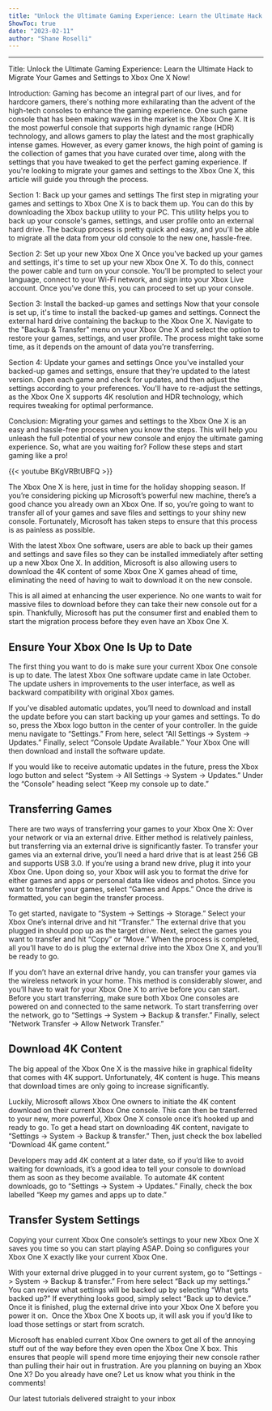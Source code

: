 ```yaml
---
title: "Unlock the Ultimate Gaming Experience: Learn the Ultimate Hack to Migrate Your Games and Settings to Xbox One X Now!"
ShowToc: true 
date: "2023-02-11"
author: "Shane Roselli"
---
```

*****
Title: Unlock the Ultimate Gaming Experience: Learn the Ultimate Hack to Migrate Your Games and Settings to Xbox One X Now!

Introduction:
Gaming has become an integral part of our lives, and for hardcore gamers, there's nothing more exhilarating than the advent of the high-tech consoles to enhance the gaming experience. One such game console that has been making waves in the market is the Xbox One X. It is the most powerful console that supports high dynamic range (HDR) technology, and allows gamers to play the latest and the most graphically intense games. However, as every gamer knows, the high point of gaming is the collection of games that you have curated over time, along with the settings that you have tweaked to get the perfect gaming experience. If you're looking to migrate your games and settings to the Xbox One X, this article will guide you through the process.

Section 1: Back up your games and settings
The first step in migrating your games and settings to Xbox One X is to back them up. You can do this by downloading the Xbox backup utility to your PC. This utility helps you to back up your console's games, settings, and user profile onto an external hard drive. The backup process is pretty quick and easy, and you'll be able to migrate all the data from your old console to the new one, hassle-free.

Section 2: Set up your new Xbox One X
Once you've backed up your games and settings, it's time to set up your new Xbox One X. To do this, connect the power cable and turn on your console. You'll be prompted to select your language, connect to your Wi-Fi network, and sign into your Xbox Live account. Once you've done this, you can proceed to set up your console.

Section 3: Install the backed-up games and settings
Now that your console is set up, it's time to install the backed-up games and settings. Connect the external hard drive containing the backup to the Xbox One X. Navigate to the "Backup & Transfer" menu on your Xbox One X and select the option to restore your games, settings, and user profile. The process might take some time, as it depends on the amount of data you're transferring.

Section 4: Update your games and settings
Once you've installed your backed-up games and settings, ensure that they're updated to the latest version. Open each game and check for updates, and then adjust the settings according to your preferences. You'll have to re-adjust the settings, as the Xbox One X supports 4K resolution and HDR technology, which requires tweaking for optimal performance.

Conclusion: 
Migrating your games and settings to the Xbox One X is an easy and hassle-free process when you know the steps. This will help you unleash the full potential of your new console and enjoy the ultimate gaming experience. So, what are you waiting for? Follow these steps and start gaming like a pro!

{{< youtube BKgVRBtUBFQ >}} 



The Xbox One X is here, just in time for the holiday shopping season. If you’re considering picking up Microsoft’s powerful new machine, there’s a good chance you already own an Xbox One. If so, you’re going to want to transfer all of your games and save files and settings to your shiny new console. Fortunately, Microsoft has taken steps to ensure that this process is as painless as possible.
 

 
With the latest Xbox One software, users are able to back up their games and settings and save files so they can be installed immediately after setting up a new Xbox One X. In addition, Microsoft is also allowing users to download the 4K content of some Xbox One X games ahead of time, eliminating the need of having to wait to download it on the new console.
 
This is all aimed at enhancing the user experience. No one wants to wait for massive files to download before they can take their new console out for a spin. Thankfully, Microsoft has put the consumer first and enabled them to start the migration process before they even have an Xbox One X.
 
## Ensure Your Xbox One Is Up to Date
 
The first thing you want to do is make sure your current Xbox One console is up to date. The latest Xbox One software update came in late October. The update ushers in improvements to the user interface, as well as backward compatibility with original Xbox games.
 
If you’ve disabled automatic updates, you’ll need to download and install the update before you can start backing up your games and settings. To do so, press the Xbox logo button in the center of your controller. In the guide menu navigate to “Settings.” From here, select “All Settings -> System -> Updates.” Finally, select “Console Update Available.” Your Xbox One will then download and install the software update.
 
If you would like to receive automatic updates in the future, press the Xbox logo button and select “System -> All Settings -> System -> Updates.” Under the “Console” heading select “Keep my console up to date.”
 
## Transferring Games
 
There are two ways of transferring your games to your Xbox One X: Over your network or via an external drive. Either method is relatively painless, but transferring via an external drive is significantly faster. To transfer your games via an external drive, you’ll need a hard drive that is at least 256 GB and supports USB 3.0. If you’re using a brand new drive, plug it into your Xbox One. Upon doing so, your Xbox will ask you to format the drive for either games and apps or personal data like videos and photos. Since you want to transfer your games, select “Games and Apps.” Once the drive is formatted, you can begin the transfer process.
 
To get started, navigate to “System -> Settings -> Storage.” Select your Xbox One’s internal drive and hit “Transfer.” The external drive that you plugged in should pop up as the target drive. Next, select the games you want to transfer and hit “Copy” or “Move.” When the process is completed, all you’ll have to do is plug the external drive into the Xbox One X, and you’ll be ready to go.
 
If you don’t have an external drive handy, you can transfer your games via the wireless network in your home. This method is considerably slower, and you’ll have to wait for your Xbox One X to arrive before you can start. Before you start transferring, make sure both Xbox One consoles are powered on and connected to the same network. To start transferring over the network, go to “Settings -> System -> Backup & transfer.” Finally, select “Network Transfer -> Allow Network Transfer.”
 
## Download 4K Content
 
The big appeal of the Xbox One X is the massive hike in graphical fidelity that comes with 4K support. Unfortunately, 4K content is huge. This means that download times are only going to increase significantly.
 
Luckily, Microsoft allows Xbox One owners to initiate the 4K content download on their current Xbox One console. This can then be transferred to your new, more powerful, Xbox One X console once it’s hooked up and ready to go. To get a head start on downloading 4K content, navigate to “Settings -> System -> Backup & transfer.” Then, just check the box labelled “Download 4K game content.”
 
Developers may add 4K content at a later date, so if you’d like to avoid waiting for downloads, it’s a good idea to tell your console to download them as soon as they become available. To automate 4K content downloads, go to “Settings -> System -> Updates.” Finally, check the box labelled “Keep my games and apps up to date.”
 
## Transfer System Settings
 
Copying your current Xbox One console’s settings to your new Xbox One X saves you time so you can start playing ASAP. Doing so configures your Xbox One X exactly like your current Xbox One.
 
With your external drive plugged in to your current system, go to “Settings -> System -> Backup & transfer.” From here select “Back up my settings.” You can review what settings will be backed up by selecting “What gets backed up?” If everything looks good, simply select “Back up to device.” Once it is finished, plug the external drive into your Xbox One X before you power it on.  Once the Xbox One X boots up, it will ask you if you’d like to load those settings or start from scratch.
 
Microsoft has enabled current Xbox One owners to get all of the annoying stuff out of the way before they even open the Xbox One X box. This ensures that people will spend more time enjoying their new console rather than pulling their hair out in frustration. Are you planning on buying an Xbox One X? Do you already have one? Let us know what you think in the comments!
 
Our latest tutorials delivered straight to your inbox




